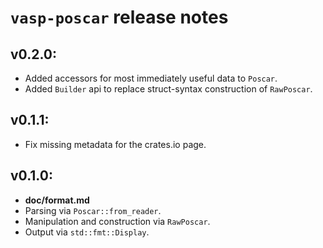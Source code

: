 # `vasp-poscar` release notes

## **v0.2.0**:
* Added accessors for most immediately useful data to `Poscar`.
* Added `Builder` api to replace struct-syntax construction of `RawPoscar`.

## **v0.1.1**:
* Fix missing metadata for the crates.io page.

## **v0.1.0**:
* **doc/format.md**
* Parsing via `Poscar::from_reader`.
* Manipulation and construction via `RawPoscar`.
* Output via `std::fmt::Display`.
